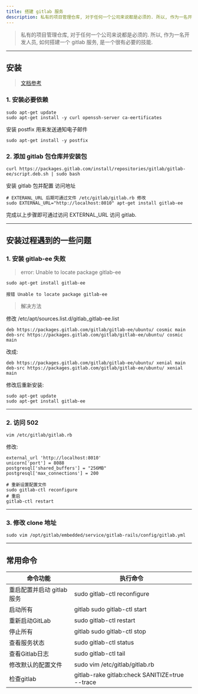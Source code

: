 ```yaml
---
title: 搭建 gitlab 服务
description: 私有的项目管理仓库, 对于任何一个公司来说都是必须的. 所以, 作为一名开发人员, 如何搭建一个 gitlab 服务, 是一个很有必要的技能.
---
```


> 私有的项目管理仓库, 对于任何一个公司来说都是必须的. 所以, 作为一名开发人员, 如何搭建一个 gitlab 服务, 是一个很有必要的技能.

<!--more-->

---

## 安装

> [文档参考](https://about.gitlab.com/install/#ubuntu)

### 1. 安装必要依赖

```
sudo apt-get update
sudo apt-get install -y curl openssh-server ca-eertificates
```

安装 postfix 用来发送通知电子邮件

```
sudo apt-get install -y postfix
```

### 2. 添加 gitlab 包仓库并安装包

```
curl https://packages.gitlab.com/install/repositories/gitlab/gitlab-ee/script.deb.sh | sudo bash
```

安装 gitlab 包并配置 访问地址

```
# EXTERANL_URL 后期可通过文件 /etc/gitlab/gitlab.rb 修改
sudo EXTERNAL_URL="http://localhost:8010" apt-get install gitlab-ee
```

完成以上步骤即可通过访问 EXTERNAL_URL 访问 gitlab.

---

## 安装过程遇到的一些问题

### 1. 安装 gitlab-ee 失败

> error: Unable to locate package gitlab-ee

```
sudo apt-get install gitlab-ee

报错 Unable to locate package gitlab-ee
```

> 解决方法

修改 /etc/apt/sources.list.d/gitlab_gitlab-ee.list

```
deb https://packages.gitlab.com/gitlab/gitlab-ee/ubuntu/ cosmic main
deb-src https://packages.gitlab.com/gitlab/gitlab-ee/ubuntu/ cosmic main
```

改成:

```
deb https://packages.gitlab.com/gitlab/gitlab-ee/ubuntu/ xenial main
deb-src https://packages.gitlab.com/gitlab/gitlab-ee/ubuntu/ xenial main

```

修改后重新安装:

```
sudo apt-get update
sudo apt-get install gitlab-ee
```

---

### 2. 访问 502

```
vim /etc/gitlab/gitlab.rb
```

修改:

```
external_url 'http://localhost:8010'
unicorn['port'] = 8088
postgresql['shared_buffers'] = "256MB"
postgresql['max_connections'] = 200
```

```
# 重新设置配置文件
sudo gitlab-ctl reconfigure
# 重启
gitlab-ctl restart 
```

---

### 3. 修改 clone 地址

```
sudo vim /opt/gitlab/embedded/service/gitlab-rails/config/gitlab.yml
```

---

## 常用命令

| 命令功能 | 执行命令 |
|-|-|
| 重启配置并启动 gitlab 服务 | sudo gitlab-ctl reconfigure |
| 启动所有 | gitlab	sudo gitlab-ctl start |
| 重新启动GitLab | sudo gitlab-ctl restart |
| 停止所有 | gitlab sudo gitlab-ctl stop |
| 查看服务状态 | sudo gitlab-ctl status |
| 查看Gitlab日志 | sudo gitlab-ctl tail |
| 修改默认的配置文件 | sudo vim /etc/gitlab/gitlab.rb |
| 检查gitlab | gitlab-rake gitlab:check SANITIZE=true --trace |